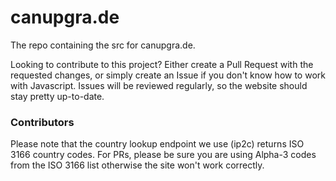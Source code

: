 # canupgra.de
The repo containing the src for canupgra.de.

Looking to contribute to this project? Either create a Pull Request with the requested changes, or simply create an Issue if you don't know how to work with Javascript. Issues will be reviewed regularly, so the website should stay pretty up-to-date.

### Contributors
Please note that the country lookup endpoint we use (ip2c) returns ISO 3166 country codes. For PRs, please be sure you are using Alpha-3 codes from the ISO 3166 list otherwise the site won't work correctly.

